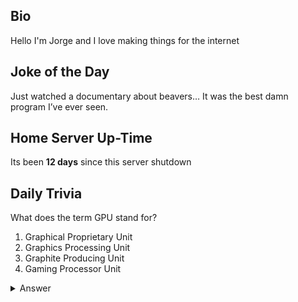 ## Bio

Hello I'm Jorge and I love making things for the internet

## Joke of the Day

Just watched a documentary about beavers… It was the best damn program I’ve ever seen.

## Home Server Up-Time

Its been **12 days** since this server shutdown


## Daily Trivia

What does the term GPU stand for?
 1. Graphical Proprietary Unit
 2. Graphics Processing Unit
 3. Graphite Producing Unit
 4. Gaming Processor Unit

<details>
  <summary>Answer</summary>
  Graphics Processing Unit
</details>

